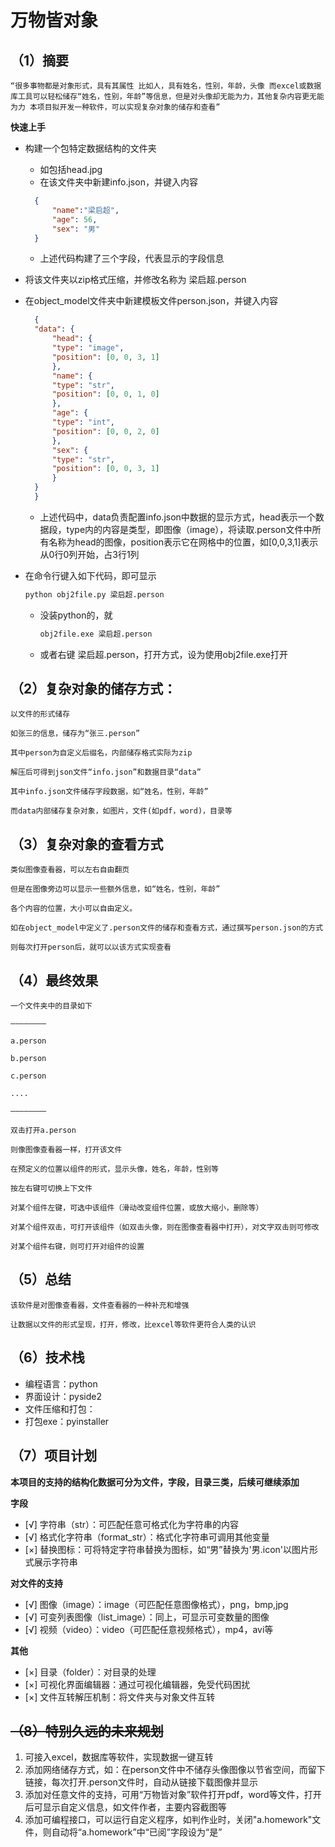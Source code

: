 # 万物皆对象

## （1）摘要
` “很多事物都是对象形式，具有其属性
比如人，具有姓名，性别，年龄，头像
而excel或数据库工具可以轻松储存“姓名，性别，年龄”等信息，但是对头像却无能为力，其他复杂内容更无能为力
本项目拟开发一种软件，可以实现复杂对象的储存和查看” `

**快速上手**
- 构建一个包特定数据结构的文件夹
  - 如包括head.jpg
  - 在该文件夹中新建info.json，并键入内容

  ```json
    {
        "name":"梁启超",
        "age": 56,
        "sex": "男"
    }
  ```
  
  - 上述代码构建了三个字段，代表显示的字段信息
- 将该文件夹以zip格式压缩，并修改名称为 梁启超.person
- 在object_model文件夹中新建模板文件person.json，并键入内容
  ```json
    {
    "data": {
        "head": {
        "type": "image",
        "position": [0, 0, 3, 1]
        },
        "name": {
        "type": "str",
        "position": [0, 0, 1, 0]
        },
        "age": {
        "type": "int",
        "position": [0, 0, 2, 0]
        },
        "sex": {
        "type": "str",
        "position": [0, 0, 3, 1]
        }
    }
    }
    ```
  - 上述代码中，data负责配置info.json中数据的显示方式，head表示一个数据段，type内的内容是类型，即图像（image），将读取.person文件中所有名称为head的图像，position表示它在网格中的位置，如[0,0,3,1]表示从0行0列开始，占3行1列
- 在命令行键入如下代码，即可显示
  ```bash
  python obj2file.py 梁启超.person
  ```
  - 没装python的，就
    ```bash
    obj2file.exe 梁启超.person
    ```
  - 或者右键 梁启超.person，打开方式，设为使用obj2file.exe打开
## （2）复杂对象的储存方式：
    以文件的形式储存

    如张三的信息，储存为“张三.person”

    其中person为自定义后缀名，内部储存格式实际为zip

    解压后可得到json文件“info.json”和数据目录“data”

    其中info.json文件储存字段数据，如“姓名，性别，年龄”

    而data内部储存复杂对象，如图片，文件(如pdf，word)，目录等
## （3）复杂对象的查看方式
    类似图像查看器，可以左右自由翻页

    但是在图像旁边可以显示一些额外信息，如“姓名，性别，年龄”

    各个内容的位置，大小可以自由定义。

    如在object_model中定义了.person文件的储存和查看方式，通过撰写person.json的方式

    则每次打开person后，就可以以该方式实现查看

## （4）最终效果
    一个文件夹中的目录如下

    ————————

    a.person

    b.person

    c.person

    ....

    ————————

    双击打开a.person

    则像图像查看器一样，打开该文件

    在预定义的位置以组件的形式，显示头像，姓名，年龄，性别等

    按左右键可切换上下文件

    对某个组件左键，可选中该组件（滑动改变组件位置，或放大缩小，删除等）

    对某个组件双击，可打开该组件（如双击头像，则在图像查看器中打开），对文字双击则可修改

    对某个组件右键，则可打开对组件的设置

## （5）总结
    该软件是对图像查看器，文件查看器的一种补充和增强

    让数据以文件的形式呈现，打开，修改，比excel等软件更符合人类的认识

## （6）技术栈
- 编程语言：python
- 界面设计：pyside2
- 文件压缩和打包：
- 打包exe：pyinstaller

## （7）项目计划
**本项目的支持的结构化数据可分为文件，字段，目录三类，后续可继续添加**

**字段**

- [√] 字符串（str）：可匹配任意可格式化为字符串的内容
- [√] 格式化字符串（format_str）：格式化字符串可调用其他变量
- [×] 替换图标：可将特定字符串替换为图标，如“男”替换为'男.icon'以图片形式展示字符串

**对文件的支持**

- [√] 图像（image）：image（可匹配任意图像格式），png，bmp,jpg
- [√] 可变列表图像（list_image）：同上，可显示可变数量的图像
- [√] 视频（video）：video（可匹配任意视频格式），mp4，avi等
  
**其他**

- [×] 目录（folder）：对目录的处理
- [×] 可视化界面编辑器：通过可视化编辑器，免受代码困扰
- [×] 文件互转解压机制：将文件夹与对象文件互转

[comment]: <> (- [x] this is a wonderful project)

[comment]: <> (- [ ] It is important for human)

[comment]: <> (- [x] no one can without it)

[comment]: <> (+ [x] I am god)

[comment]: <> (+ [ ] I am inevitable)

[comment]: <> (---)


## ~~（8）特别久远的未来规划~~

1. 可接入excel，数据库等软件，实现数据一键互转
2. 添加网络储存方式，如：在person文件中不储存头像图像以节省空间，而留下链接，每次打开.person文件时，自动从链接下载图像并显示 
3. 添加对任意文件的支持，可用“万物皆对象”软件打开pdf，word等文件，打开后可显示自定义信息，如文件作者，主要内容截图等 
4. 添加可编程接口，可以运行自定义程序，如判作业时，关闭"a.homework"文件，则自动将“a.homework”中“已阅”字段设为“是”